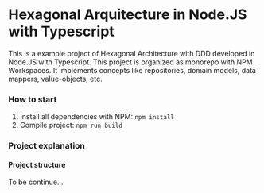 # Hexagonal Arquitecture in Node.JS with Typescript

This is a example project of Hexagonal Architecture with DDD developed in Node.JS with Typescript. 
This project is organized as monorepo with NPM Workspaces.
It implements concepts like repositories, domain models, data mappers, value-objects, etc. 

### How to start 
1. Install all dependencies with NPM: `npm install`
2. Compile project: `npm run build`

### Project explanation

#### Project structure

To be continue...
